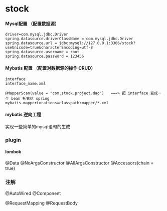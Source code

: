 # stock

#### Mysql配置 （配置数据源）
```
driver=com.mysql.jdbc.Driver
spring.datasource.driverClassName = com.mysql.jdbc.Driver
spring.datasource.url = jdbc:mysql://127.0.0.1:3306/stock?useUnicode=true&characterEncoding=utf-8
spring.datasource.username = root
spring.datasource.password = 123456
```

#### Mybatis 配置 （配置对数据源的操作 CRUD）
```
interface
interface_name.xml
```
```
@MapperScan(value = "com.stock.project.dao")   ===> 把 interface 变成一个 bean 托管给 spring
mybatis.mapperLocations=classpath:mapper/*.xml
```

####  mybatis 逆向工程
实现一些简单的mysql语句的生成

### plugin
#### lombok
@Data
@NoArgsConstructor
@AllArgsConstructor
@Accessors(chain = true)

### 注解
@AutoWired
@Component

@RequestMapping
@RequestBody

